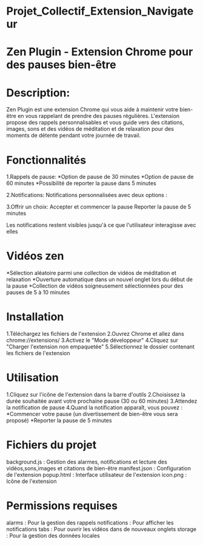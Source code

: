 # Projet_Collectif_Extension_Navigateur

# Zen Plugin - Extension Chrome pour des pauses bien-être

# Description:
Zen Plugin est une extension Chrome qui vous aide à maintenir votre bien-être en vous rappelant de prendre des pauses régulières. L'extension propose des rappels personnalisables et vous guide vers des citations, images, sons et des vidéos de méditation et de relaxation pour des moments de détente pendant votre journée de travail.

# Fonctionnalités
1.Rappels de pause:
    *Option de pause de 30 minutes
    *Option de pause de 60 minutes
    *Possibilité de reporter la pause dans 5 minutes

2.Notifications:
Notifications personnalisées avec deux options :

3.Offrir un choix:
Accepter et commencer la pause
Reporter la pause de 5 minutes


Les notifications restent visibles jusqu'à ce que l'utilisateur interagisse avec elles

# Vidéos zen
*Sélection aléatoire parmi une collection de vidéos de méditation et relaxation
*Ouverture automatique dans un nouvel onglet lors du début de la pause
*Collection de vidéos soigneusement sélectionnées pour des pauses de 5 à 10 minutes

# Installation

1.Téléchargez les fichiers de l'extension
2.Ouvrez Chrome et allez dans chrome://extensions/
3.Activez le "Mode développeur"
4.Cliquez sur "Charger l'extension non empaquetée"
5.Sélectionnez le dossier contenant les fichiers de l'extension

# Utilisation

1.Cliquez sur l'icône de l'extension dans la barre d'outils
2.Choisissez la durée souhaitée avant votre prochaine pause (30 ou 60 minutes)
3.Attendez la notification de pause
4.Quand la notification apparaît, vous pouvez :
    *Commencer votre pause (un divertissement de bien-être vous sera proposé)
    *Reporter la pause de 5 minutes

# Fichiers du projet

background.js : Gestion des alarmes, notifications et lecture des vidéos,sons,images et citations de bien-être
manifest.json : Configuration de l'extension
popup.html : Interface utilisateur de l'extension
icon.png : Icône de l'extension

# Permissions requises

alarms : Pour la gestion des rappels
notifications : Pour afficher les notifications
tabs : Pour ouvrir les vidéos dans de nouveaux onglets
storage : Pour la gestion des données locales